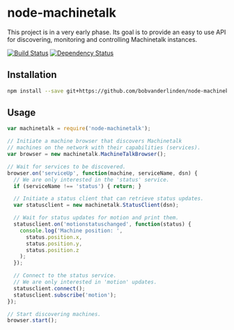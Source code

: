 # node-machinetalk

This project is in a very early phase. Its goal is to provide an easy to use API for discovering, monitoring and controlling Machinetalk instances.

[![Build Status](https://api.travis-ci.org/bobvanderlinden/node-machinetalk.svg)](https://travis-ci.org/bobvanderlinden/node-machinetalk)
[![Dependency Status](https://david-dm.org/bobvanderlinden/node-machinetalk.svg)](https://david-dm.org/bobvanderlinden/node-machinetalk)

## Installation

```sh
npm install --save git+https://github.com/bobvanderlinden/node-machinekit
```

## Usage

```js
var machinetalk = require('node-machinetalk');

// Initiate a machine browser that discovers Machinetalk
// machines on the network with their capabilities (services).
var browser = new machinetalk.MachineTalkBrowser();

// Wait for services to be discovered.
browser.on('serviceUp', function(machine, serviceName, dsn) {
  // We are only interested in the 'status' service.
  if (serviceName !== 'status') { return; }

  // Initiate a status client that can retrieve status updates.
  var statusclient = new machinetalk.StatusClient(dsn);

  // Wait for status updates for motion and print them.
  statusclient.on('motionstatuschanged', function(status) {
    console.log('Machine position: ',
      status.position.x,
      status.position.y,
      status.position.z
    );
  });

  // Connect to the status service.
  // We are only interested in 'motion' updates.
  statusclient.connect();
  statusclient.subscribe('motion');
});

// Start discovering machines.
browser.start();
```
